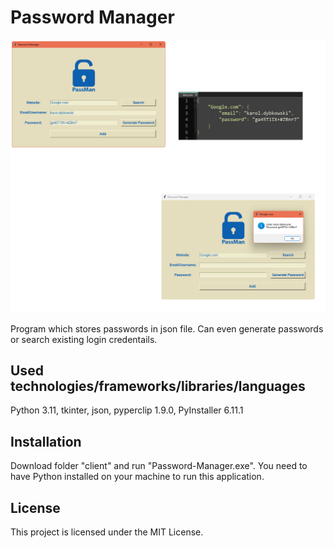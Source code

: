 # Password Manager

<img src='./screenshots/screenshot.png' width='1000'>

Program which stores passwords in json file. Can even generate passwords or search existing login credentails.
## Used technologies/frameworks/libraries/languages
Python 3.11, tkinter, json,  pyperclip 1.9.0, PyInstaller 6.11.1
## Installation
Download folder "client" and run "Password-Manager.exe". You need to have Python installed on your machine to run this application.
## License
This project is licensed under the MIT License.
